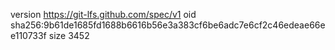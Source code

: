 version https://git-lfs.github.com/spec/v1
oid sha256:9b61de1685fd1688b6616b56e3a383cf6be6adc7e6cf2c46edeae66ee110733f
size 3452
